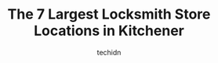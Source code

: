 ---
layout: ampstory
image: https://i0.wp.com/www.auto.or.id/wp-content/uploads/2023/06/h-b-security-centre-0-kitchener-1686323764.jpeg?resize=640,853
author: techidn
featured: false
description: Kitchener, Ontario, Canada is a haven for Locksmith enthusiasts, boasting an impressive array of 7 top-notch establishments. Whether youre a seasoned connoisseur or simply curious to explor
title: The 7 Largest Locksmith Store Locations in Kitchener
cover:
   title: The 7 Largest Locksmith Store Locations in Kitchener
   subtitle: AUTO.OR.ID
   background: https://www.auto.or.id/wp-content/uploads/2023/06/h-b-security-centre-0-kitchener-1686323764.jpeg

pages: 
 - layout: thirds
   top: <h1>#1 EA Locksmith Inc.</h1>
   bottom: "<p>Prompt and friendly service. Chris was great and was able to resolve the issue for my corporate client. Would not hesitate to use again.</p>"
   background: https://www.auto.or.id/wp-content/uploads/2023/06/h-b-security-centre-1-kitchener-1686323766.jpeg
   backgroundblur: true
 - layout: thirds
   top: <h1>#2 EA Locksmith Waterloo</h1>
   bottom: "<p>54 Weber St S Unit A, Waterloo, ON N2J 1Z7, Canada</p>"
   background: https://www.auto.or.id/wp-content/uploads/2023/06/h-b-security-centre-2-kitchener-1686323767.jpeg
   cta:
      link: https://www.auto.or.id/the-7-largest-locksmith-store-locations-in-kitchener/
      text: The 7 Largest Locksmith Store Locations in Kitchener
 - layout: thirds
   top: <h1>#3 Cote Lock Service</h1>
   bottom: "<p>300 Manitou Dr, Kitchener, ON N2C 1L3, Canada</p>"
   background: https://images.unsplash.com/photo-1602343858784-d837e63a79c1?ixlib=rb-4.0.3&ixid=MnwxMjA3fDB8MHxwaG90by1wYWdlfHx8fGVufDB8fHx8&auto=format&fit=crop&w=640&h=853&q=80
   cta:
      link: https://www.auto.or.id/the-7-largest-locksmith-store-locations-in-kitchener/
      text: The 7 Largest Locksmith Store Locations in Kitchener
 - layout: thirds
   top: <h1>#4 H & B Security Centre</h1>
   bottom: "<p>274 Highland Rd W, Kitchener, ON N2M 3C4, Canada</p>"
   background: https://images.unsplash.com/photo-1632956557796-6868d5ecc6d2?ixlib=rb-4.0.3&ixid=MnwxMjA3fDB8MHxwaG90by1wYWdlfHx8fGVufDB8fHx8&auto=format&fit=crop&w=640&h=853&q=80
   cta:
      link: https://www.auto.or.id/the-7-largest-locksmith-store-locations-in-kitchener/
      text: The 7 Largest Locksmith Store Locations in Kitchener
 - layout: thirds
   top: <h1>#5 Minute Key</h1>
   bottom: "<p>100 The Boardwalk, Kitchener, ON N2N 0B1, Canada</p>"
   background: https://images.unsplash.com/photo-1488610883421-64eb350d7f12?ixlib=rb-4.0.3&ixid=MnwxMjA3fDB8MHxwaG90by1wYWdlfHx8fGVufDB8fHx8&auto=format&fit=crop&w=640&h=853&q=80
   cta:
      link: https://www.auto.or.id/the-7-largest-locksmith-store-locations-in-kitchener/
      text: The 7 Largest Locksmith Store Locations in Kitchener
 - layout: thirds
   top: <h1>#6 Activa Locksmith & HVAC Inc.</h1>
   bottom: "<p>222 Activa Ave, Kitchener, ON N2E 3W8, Canada</p>"
   background: https://images.unsplash.com/photo-1508974239320-0a029497e820?ixlib=rb-4.0.3&ixid=MnwxMjA3fDB8MHxwaG90by1wYWdlfHx8fGVufDB8fHx8&auto=format&fit=crop&w=640&h=853&q=80
   cta:
      link: https://www.auto.or.id/the-7-largest-locksmith-store-locations-in-kitchener/
      text: The 7 Largest Locksmith Store Locations in Kitchener
 - layout: thirds
   top: <h1>#7 Minute Key</h1>
   bottom: "<p>2960 Kingsway Dr, Kitchener, ON N2C 1X1, Canada</p>"
   background: https://images.unsplash.com/photo-1637160967973-88751d581827?ixlib=rb-4.0.3&ixid=MnwxMjA3fDB8MHxwaG90by1wYWdlfHx8fGVufDB8fHx8&auto=format&fit=crop&w=640&h=853&q=80
   cta:
      link: https://www.auto.or.id/the-7-largest-locksmith-store-locations-in-kitchener/
      text: The 7 Largest Locksmith Store Locations in Kitchener
 - layout: thirds
   middle: Continue reading...
   background: https://images.unsplash.com/photo-1630381933629-1ea495aab22d?ixlib=rb-4.0.3&ixid=MnwxMjA3fDB8MHxwaG90by1wYWdlfHx8fGVufDB8fHx8&auto=format&fit=crop&w=640&h=853&q=80
   cta:
      link: https://www.auto.or.id/the-7-largest-locksmith-store-locations-in-kitchener/
      text: The 7 Largest Locksmith Store Locations in Kitchener

---